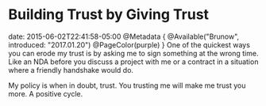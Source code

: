 # Building Trust by Giving Trust
date: 2015-06-02T22:41:58-05:00
@Metadata {
  @Available("Brunow", introduced: "2017.01.20")
  @PageColor(purple)
}
One of the quickest ways you can erode my trust is by asking me to sign something at the wrong time. Like an NDA before you discuss a project with me or a contract in a situation where a friendly handshake would do.

My policy is when in doubt, trust. You trusting me will make me trust you more. A positive cycle.
